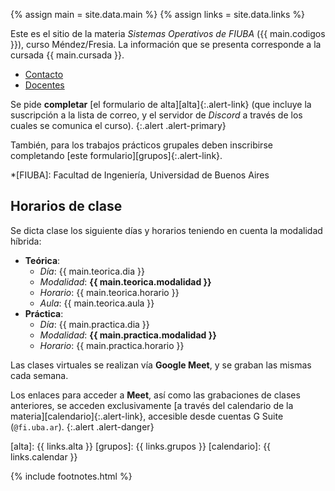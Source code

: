 {% assign main = site.data.main %}
{% assign links = site.data.links %}

Este es el sitio de la materia _Sistemas Operativos de FIUBA_ ({{ main.codigos }}), curso Méndez/Fresia. La información que se presenta corresponde a la cursada {{ main.cursada }}.

  - [Contacto](contacto.md)
  - [Docentes](docentes.md)

Se pide **completar** [el formulario de alta][alta]{:.alert-link} (que incluye la
suscripción a la lista de correo, y el servidor de _Discord_ a través de los cuales se comunica el curso).
{:.alert .alert-primary}

También, para los trabajos prácticos grupales deben inscribirse completando [este formulario][grupos]{:.alert-link}.

*[FIUBA]: Facultad de Ingeniería, Universidad de Buenos Aires

## Horarios de clase

Se dicta clase los siguiente días y horarios teniendo en cuenta la modalidad híbrida:
- **Teórica**:
  - _Día_: {{ main.teorica.dia }}
  - _Modalidad_: **{{ main.teorica.modalidad }}**
  - _Horario_: {{ main.teorica.horario }}
  - _Aula_: {{ main.teorica.aula }}
- **Práctica**:
  - _Día_: {{ main.practica.dia }}
  - _Modalidad_: **{{ main.practica.modalidad }}**
  - _Horario_: {{ main.practica.horario }}

Las clases virtuales se realizan vía **Google Meet**, y se graban las mismas cada semana.

Los enlaces para acceder a **Meet**, así como las grabaciones de clases anteriores, se acceden exclusivamente [a través del calendario de la materia][calendario]{:.alert-link}, accesible desde cuentas G Suite (`@fi.uba.ar`).
{:.alert .alert-danger}

[alta]: {{ links.alta }}
[grupos]: {{ links.grupos }}
[calendario]: {{ links.calendar }}

{% include footnotes.html %}
